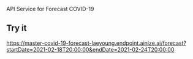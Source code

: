 API Service for Forecast COVID-19

## Try it
https://master-covid-19-forecast-laeyoung.endpoint.ainize.ai/forecast?startDate=2021-02-18T20:00:00&endDate=2021-02-24T20:00:00

